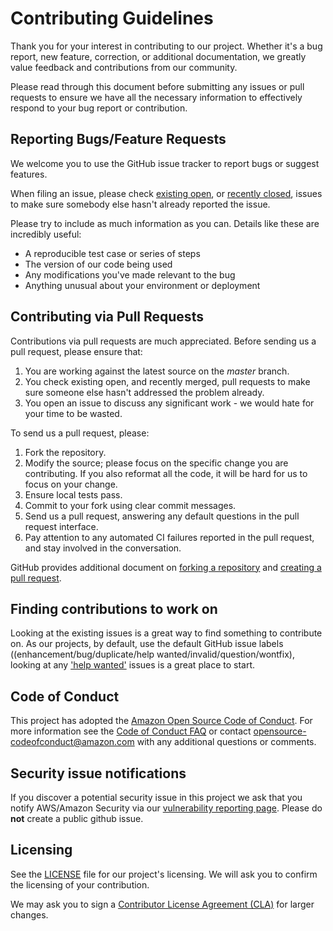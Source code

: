 # Contributing Guidelines

Thank you for your interest in contributing to our project. Whether it's a bug
report, new feature, correction, or additional documentation, we greatly value
feedback and contributions from our community.

Please read through this document before submitting any issues or pull requests
to ensure we have all the necessary information to effectively respond to your
bug report or contribution.

## Reporting Bugs/Feature Requests

We welcome you to use the GitHub issue tracker to report bugs or suggest
features.

When filing an issue, please check [existing
open](https://github.com/aws/aws-sdk-rails/issues), or [recently
closed](https://github.com/aws/aws-sdk-rails/issues?utf8=%E2%9C%93&q=is%3Aissue%20is%3Aclosed%20),
issues to make sure somebody else hasn't already reported the issue.

Please try to include as much information as you can. Details like these are
incredibly useful:

* A reproducible test case or series of steps
* The version of our code being used
* Any modifications you've made relevant to the bug
* Anything unusual about your environment or deployment

## Contributing via Pull Requests

Contributions via pull requests are much appreciated. Before sending us a pull
request, please ensure that:

1. You are working against the latest source on the *master* branch.
2. You check existing open, and recently merged, pull requests to make sure
someone else hasn't addressed the problem already.
3. You open an issue to discuss any significant work - we would hate for your
time to be wasted.

To send us a pull request, please:

1. Fork the repository.
2. Modify the source; please focus on the specific change you are contributing.
If you also reformat all the code, it will be hard for us to focus on your
change.
3. Ensure local tests pass.
4. Commit to your fork using clear commit messages.
5. Send us a pull request, answering any default questions in the pull request
interface.
6. Pay attention to any automated CI failures reported in the pull request, and
stay involved in the conversation.

GitHub provides additional document on [forking a
repository](https://help.github.com/articles/fork-a-repo/) and [creating a pull
request](https://help.github.com/articles/creating-a-pull-request/).

## Finding contributions to work on

Looking at the existing issues is a great way to find something to contribute
on. As our projects, by default, use the default GitHub issue labels
((enhancement/bug/duplicate/help wanted/invalid/question/wontfix), looking at
any ['help wanted'](https://github.com/aws/aws-sdk-rails/labels/help%20wanted)
issues is a great place to start.

## Code of Conduct

This project has adopted the [Amazon Open Source Code of
Conduct](https://aws.github.io/code-of-conduct). For more information see the
[Code of Conduct FAQ](https://aws.github.io/code-of-conduct-faq) or contact
opensource-codeofconduct@amazon.com with any additional questions or comments.

## Security issue notifications

If you discover a potential security issue in this project we ask that you
notify AWS/Amazon Security via our [vulnerability reporting
page](http://aws.amazon.com/security/vulnerability-reporting/). Please do
**not** create a public github issue.

## Licensing

See the [LICENSE](https://github.com/aws/aws-sdk-rails/blob/master/LICENSE) file
for our project's licensing. We will ask you to confirm the licensing of your
contribution.

We may ask you to sign a [Contributor License Agreement
(CLA)](http://en.wikipedia.org/wiki/Contributor_License_Agreement) for larger
changes.
